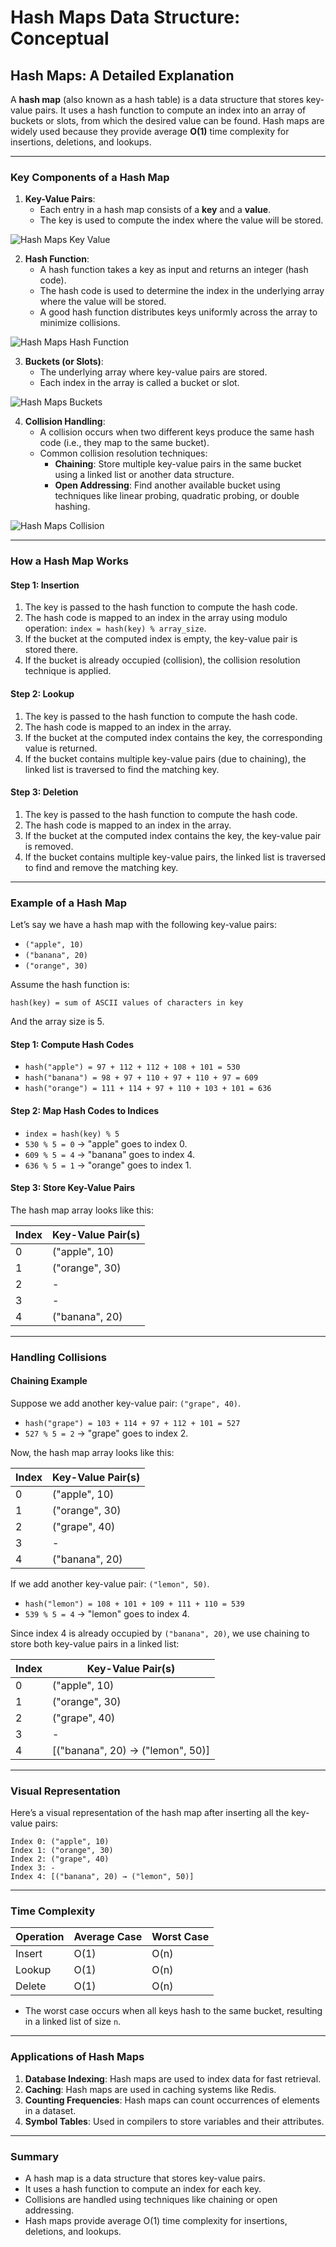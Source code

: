 # Hash Maps Data Structure: Conceptual

## Hash Maps: A Detailed Explanation

A **hash map** (also known as a hash table) is a data structure that stores key-value pairs. It uses a hash function to compute an index into an array of buckets or slots, from which the desired value can be found. Hash maps are widely used because they provide average **O(1)** time complexity for insertions, deletions, and lookups.

---

### Key Components of a Hash Map

1. **Key-Value Pairs**:
   - Each entry in a hash map consists of a **key** and a **value**.
   - The key is used to compute the index where the value will be stored.

![Hash Maps Key Value](../01_Info%20about%20Hash%20Maps/hash_maps_images/hash_map_key_value.png)

2. **Hash Function**:
   - A hash function takes a key as input and returns an integer (hash code).
   - The hash code is used to determine the index in the underlying array where the value will be stored.
   - A good hash function distributes keys uniformly across the array to minimize collisions.

![Hash Maps Hash Function](../01_Info%20about%20Hash%20Maps/hash_maps_images/hush_function.webp)

3. **Buckets (or Slots)**:
   - The underlying array where key-value pairs are stored.
   - Each index in the array is called a bucket or slot.

![Hash Maps Buckets](../01_Info%20about%20Hash%20Maps/hash_maps_images/hash-buckets.jpg)

4. **Collision Handling**:
   - A collision occurs when two different keys produce the same hash code (i.e., they map to the same bucket).
   - Common collision resolution techniques:
     - **Chaining**: Store multiple key-value pairs in the same bucket using a linked list or another data structure.
     - **Open Addressing**: Find another available bucket using techniques like linear probing, quadratic probing, or double hashing.

![Hash Maps Collision](../01_Info%20about%20Hash%20Maps/hash_maps_images/collision-in-hashing.jpg)

---

### How a Hash Map Works

#### Step 1: Insertion

1. The key is passed to the hash function to compute the hash code.
2. The hash code is mapped to an index in the array using modulo operation: `index = hash(key) % array_size`.
3. If the bucket at the computed index is empty, the key-value pair is stored there.
4. If the bucket is already occupied (collision), the collision resolution technique is applied.

#### Step 2: Lookup

1. The key is passed to the hash function to compute the hash code.
2. The hash code is mapped to an index in the array.
3. If the bucket at the computed index contains the key, the corresponding value is returned.
4. If the bucket contains multiple key-value pairs (due to chaining), the linked list is traversed to find the matching key.

#### Step 3: Deletion

1. The key is passed to the hash function to compute the hash code.
2. The hash code is mapped to an index in the array.
3. If the bucket at the computed index contains the key, the key-value pair is removed.
4. If the bucket contains multiple key-value pairs, the linked list is traversed to find and remove the matching key.

---

### Example of a Hash Map

Let’s say we have a hash map with the following key-value pairs:

- `("apple", 10)`
- `("banana", 20)`
- `("orange", 30)`

Assume the hash function is:

```text
hash(key) = sum of ASCII values of characters in key
```

And the array size is 5.

#### Step 1: Compute Hash Codes

- `hash("apple") = 97 + 112 + 112 + 108 + 101 = 530`
- `hash("banana") = 98 + 97 + 110 + 97 + 110 + 97 = 609`
- `hash("orange") = 111 + 114 + 97 + 110 + 103 + 101 = 636`

#### Step 2: Map Hash Codes to Indices

- `index = hash(key) % 5`
- `530 % 5 = 0` → "apple" goes to index 0.
- `609 % 5 = 4` → "banana" goes to index 4.
- `636 % 5 = 1` → "orange" goes to index 1.

#### Step 3: Store Key-Value Pairs

The hash map array looks like this:

| Index | Key-Value Pair(s)       |
|-------|-------------------------|
| 0     | ("apple", 10)           |
| 1     | ("orange", 30)          |
| 2     | -                       |
| 3     | -                       |
| 4     | ("banana", 20)          |

---

### Handling Collisions

#### Chaining Example

Suppose we add another key-value pair: `("grape", 40)`.

- `hash("grape") = 103 + 114 + 97 + 112 + 101 = 527`
- `527 % 5 = 2` → "grape" goes to index 2.

Now, the hash map array looks like this:

| Index | Key-Value Pair(s)       |
|-------|-------------------------|
| 0     | ("apple", 10)           |
| 1     | ("orange", 30)          |
| 2     | ("grape", 40)           |
| 3     | -                       |
| 4     | ("banana", 20)          |

If we add another key-value pair: `("lemon", 50)`.

- `hash("lemon") = 108 + 101 + 109 + 111 + 110 = 539`
- `539 % 5 = 4` → "lemon" goes to index 4.

Since index 4 is already occupied by `("banana", 20)`, we use chaining to store both key-value pairs in a linked list:

| Index | Key-Value Pair(s)                     |
|-------|---------------------------------------|
| 0     | ("apple", 10)                         |
| 1     | ("orange", 30)                        |
| 2     | ("grape", 40)                         |
| 3     | -                                     |
| 4     | [("banana", 20) → ("lemon", 50)]      |

---

### Visual Representation

Here’s a visual representation of the hash map after inserting all the key-value pairs:

```text
Index 0: ("apple", 10)
Index 1: ("orange", 30)
Index 2: ("grape", 40)
Index 3: -
Index 4: [("banana", 20) → ("lemon", 50)]
```

---

### Time Complexity

| Operation | Average Case | Worst Case |
|-----------|--------------|------------|
| Insert    | O(1)         | O(n)       |
| Lookup    | O(1)         | O(n)       |
| Delete    | O(1)         | O(n)       |

- The worst case occurs when all keys hash to the same bucket, resulting in a linked list of size `n`.

---

### Applications of Hash Maps

1. **Database Indexing**: Hash maps are used to index data for fast retrieval.
2. **Caching**: Hash maps are used in caching systems like Redis.
3. **Counting Frequencies**: Hash maps can count occurrences of elements in a dataset.
4. **Symbol Tables**: Used in compilers to store variables and their attributes.

---

### Summary

- A hash map is a data structure that stores key-value pairs.
- It uses a hash function to compute an index for each key.
- Collisions are handled using techniques like chaining or open addressing.
- Hash maps provide average O(1) time complexity for insertions, deletions, and lookups.
